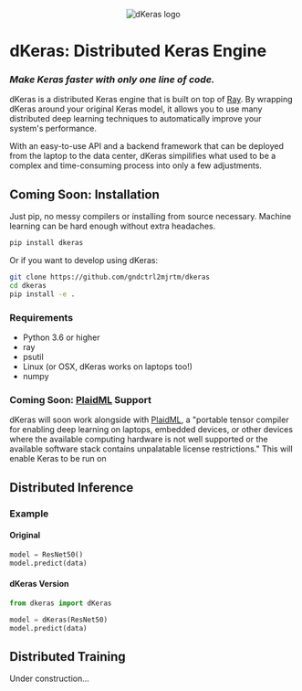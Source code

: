 <p align="center">
  <img src="https://github.com/gndctrl2mjrtm/dkeras/blob/master/assets/dkeras_logo.png?raw=true" alt="dKeras logo"/>
</p>

# dKeras: Distributed Keras Engine
### ***Make Keras faster with only one line of code.***

dKeras is a distributed Keras engine that is built on top of 
[Ray](https://github.com/ray-project/ray). By wrapping dKeras around your
original Keras model, it allows you to use many distributed deep learning
techniques to automatically improve your system's performance.


With an easy-to-use API and a backend framework that can be deployed from
the laptop to the data center, dKeras simpilifies what used to be a complex
and time-consuming process into only a few adjustments.


## Coming Soon: Installation
Just pip, no messy compilers or installing from source necessary. Machine learning can be hard enough without extra headaches.
```bash
pip install dkeras
```

Or if you want to develop using dKeras:
```bash
git clone https://github.com/gndctrl2mjrtm/dkeras
cd dkeras
pip install -e .
```

### Requirements

- Python 3.6 or higher
- ray
- psutil
- Linux (or OSX, dKeras works on laptops too!)
- numpy

### Coming Soon: [PlaidML](https://github.com/plaidml/plaidml) Support
dKeras will soon work alongside with [PlaidML](https://github.com/plaidml/plaidml), 
a "portable tensor compiler for enabling deep learning on laptops, embedded devices, 
or other devices where the available computing hardware is not well 
supported or the available software stack contains unpalatable 
license restrictions." This will enable Keras to be run on 

## Distributed Inference

### Example

#### Original
```python
model = ResNet50()
model.predict(data)
```
#### dKeras Version
```python
from dkeras import dKeras

model = dKeras(ResNet50)
model.predict(data)
```

## Distributed Training

Under construction...
